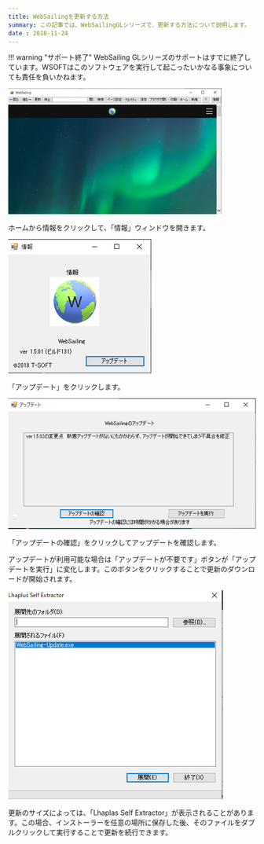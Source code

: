 ```yaml
---
title: WebSailingを更新する方法
summary: この記事では、WebSailingGLシリーズで、更新する方法について説明します。
date : 2018-11-24
---
```


!!! warning "サポート終了"
    WebSailing GLシリーズのサポートはすでに終了しています。WSOFTはこのソフトウェアを実行して起こったいかなる事象についても責任を負いかねます。

![ホーム](media/0.png)

ホームから情報をクリックして、「情報」ウィンドウを開きます。

![情報](media/1.png)

「アップデート」をクリックします。

![アップデート](media/2.png)

「アップデートの確認」をクリックしてアップデートを確認します。

アップデートが利用可能な場合は「アップデートが不要です」ボタンが「アップデートを実行」に変化します。このボタンをクリックすることで更新のダウンロードが開始されます。

![自己解凍のインストール](media/3.png)

更新のサイズによっては、「Lhaplas Self Extractor」が表示されることがあります。この場合、インストーラーを任意の場所に保存した後、そのファイルをダブルクリックして実行することで更新を続行できます。